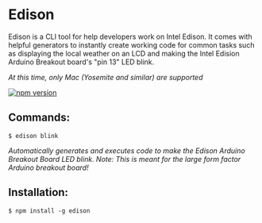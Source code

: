 # Edison
Edison is a CLI tool for help developers work on Intel Edison. It comes with helpful generators to instantly create working code for common tasks such as displaying the local weather on an LCD and making the Intel Edision Arduino Breakout board's "pin 13" LED blink. 

*At this time, only Mac (Yosemite and similar) are supported*

[![npm version](https://badge.fury.io/js/bloop.svg)](http://badge.fury.io/js/bloop)

## Commands:

`$ edison blink`

*Automatically generates and executes code to make the Edison Arduino Breakout Board LED blink. Note: This is meant for the large form factor Arduino breakout board!*

## Installation:

`$ npm install -g edison`


